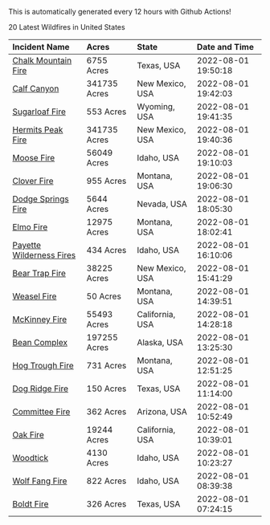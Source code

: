 This is automatically generated every 12 hours with Github Actions!

20 Latest Wildfires in United States

 | Incident Name | Acres | State | Date and Time |
|:---|:---|:---|:---|
| [Chalk Mountain Fire](https://inciweb.nwcg.gov/incident/8255/) | 6755 Acres | Texas, USA | 2022-08-01 19:50:18 |
| [Calf Canyon](https://inciweb.nwcg.gov/incident/8069/) | 341735 Acres | New Mexico, USA | 2022-08-01 19:42:03 |
| [Sugarloaf Fire](https://inciweb.nwcg.gov/incident/8279/) | 553 Acres | Wyoming, USA | 2022-08-01 19:41:35 |
| [Hermits Peak Fire](https://inciweb.nwcg.gov/incident/8049/) | 341735 Acres | New Mexico, USA | 2022-08-01 19:40:36 |
| [Moose Fire](https://inciweb.nwcg.gov/incident/8249/) | 56049 Acres | Idaho, USA | 2022-08-01 19:10:03 |
| [Clover Fire](https://inciweb.nwcg.gov/incident/8262/) | 955 Acres | Montana, USA | 2022-08-01 19:06:30 |
| [Dodge Springs Fire](https://inciweb.nwcg.gov/incident/8268/) | 5644 Acres | Nevada, USA | 2022-08-01 18:05:30 |
| [Elmo Fire](https://inciweb.nwcg.gov/incident/8289/) | 12975 Acres | Montana, USA | 2022-08-01 18:02:41 |
| [Payette Wilderness Fires](https://inciweb.nwcg.gov/incident/8284/) | 434 Acres | Idaho, USA | 2022-08-01 16:10:06 |
| [Bear Trap Fire](https://inciweb.nwcg.gov/incident/8093/) | 38225 Acres | New Mexico, USA | 2022-08-01 15:41:29 |
| [Weasel Fire](https://inciweb.nwcg.gov/incident/8290/) | 50 Acres | Montana, USA | 2022-08-01 14:39:51 |
| [McKinney Fire](https://inciweb.nwcg.gov/incident/8287/) | 55493 Acres | California, USA | 2022-08-01 14:28:18 |
| [Bean Complex](https://inciweb.nwcg.gov/incident/8183/) | 197255 Acres | Alaska, USA | 2022-08-01 13:25:30 |
| [Hog Trough Fire](https://inciweb.nwcg.gov/incident/8258/) | 731 Acres | Montana, USA | 2022-08-01 12:51:25 |
| [Dog Ridge Fire](https://inciweb.nwcg.gov/incident/8285/) | 150 Acres | Texas, USA | 2022-08-01 11:14:00 |
| [Committee Fire](https://inciweb.nwcg.gov/incident/8241/) | 362 Acres | Arizona, USA | 2022-08-01 10:52:49 |
| [Oak Fire](https://inciweb.nwcg.gov/incident/8280/) | 19244 Acres | California, USA | 2022-08-01 10:39:01 |
| [Woodtick](https://inciweb.nwcg.gov/incident/8253/) | 4130 Acres | Idaho, USA | 2022-08-01 10:23:27 |
| [Wolf Fang Fire](https://inciweb.nwcg.gov/incident/8273/) | 822 Acres | Idaho, USA | 2022-08-01 08:39:38 |
| [Boldt Fire](https://inciweb.nwcg.gov/incident/8288/) | 326 Acres | Texas, USA | 2022-08-01 07:24:15 |
